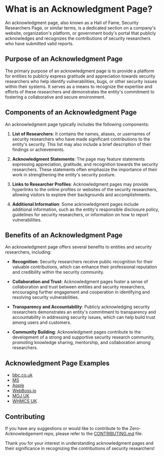 # What is an Acknowledgment Page?

An acknowledgment page, also known as a Hall of Fame, Security Researchers Page, or similar terms, is a dedicated section on a company's website, organization's platform, or government body's portal that publicly acknowledges and recognizes the contributions of security researchers who have submitted valid reports.

## Purpose of an Acknowledgment Page

The primary purpose of an acknowledgment page is to provide a platform for entities to publicly express gratitude and appreciation towards security researchers who help identify vulnerabilities, bugs, or other security issues within their systems. It serves as a means to recognize the expertise and efforts of these researchers and demonstrates the entity's commitment to fostering a collaborative and secure environment.

## Components of an Acknowledgment Page

An acknowledgment page typically includes the following components:

1. **List of Researchers**: It contains the names, aliases, or usernames of security researchers who have made significant contributions to the entity's security. This list may also include a brief description of their findings or achievements.

2. **Acknowledgment Statements**: The page may feature statements expressing appreciation, gratitude, and recognition towards the security researchers. These statements often emphasize the importance of their work in strengthening the entity's security posture.

3. **Links to Researcher Profiles**: Acknowledgment pages may provide hyperlinks to the online profiles or websites of the security researchers, allowing visitors to explore their backgrounds and accomplishments.

4. **Additional Information**: Some acknowledgment pages include additional information, such as the entity's responsible disclosure policy, guidelines for security researchers, or information on how to report vulnerabilities.

## Benefits of an Acknowledgment Page

An acknowledgment page offers several benefits to entities and security researchers, including:

- **Recognition**: Security researchers receive public recognition for their valuable contributions, which can enhance their professional reputation and credibility within the security community.

- **Collaboration and Trust**: Acknowledgment pages foster a sense of collaboration and trust between entities and security researchers, encouraging further engagement and cooperation in identifying and resolving security vulnerabilities.

- **Transparency and Accountability**: Publicly acknowledging security researchers demonstrates an entity's commitment to transparency and accountability in addressing security issues, which can help build trust among users and customers.

- **Community Building**: Acknowledgment pages contribute to the development of a strong and supportive security research community, promoting knowledge sharing, mentorship, and collaboration among researchers.

## Acknowledgment Page Examples

- [bbc.co.uk](https://www.bbc.com/backstage/security-disclosure-policy/acknowledgements)
- [MS](https://msrc.microsoft.com/update-guide/acknowledgement/online)
- [Apple](https://support.apple.com/en-us/HT201536)
- [WebBoss.io](https://webboss.io/page/bughunter-acknowledgments.html)
- [MOJ UK](https://mojdigital.blog.gov.uk/vulnerability-disclosure-policy/thank-you-to-the-security-research-community/)
- [WHMCS UK](https://www.whmcs.com/security-bounty-program)

## Contributing

If you have any suggestions or would like to contribute to the Zero-Acknowledgement repo, please refer to the [CONTRIBUTING.md](CONTRIBUTING.md) file.

Thank you for your interest in understanding acknowledgment pages and their significance in recognizing the contributions of security researchers!
